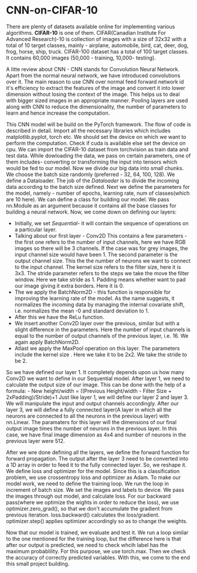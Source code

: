 # CNN-on-CIFAR-10

There are plenty of datasets available online for implementing various algorithms. **CIFAR-10** is one of them. CIFAR(Canadian Institute For Advanced Research)-10 is collection of images with a size of 32x32 with a total of 10 target classes, mainly - airplane, automobile, bird, cat, deer, dog, frog, horse, ship, truck. CIFAR-100 dataset has a total of 100 target classes. It contains 60,000 images (50,000 - training, 10,000- testing).

A litte review about CNN - CNN stands for Convolution Neural Network. Apart from the normal neural network, we have introduced convolutions over it. The main reason to use CNN over normal feed forward network id it's efficiency to extract the features of the image and convert it into lower dimension without losing the context of the image. This helps us to deal with bigger sized images in an appropriate manner. Pooling layers are used along with CNN to reduce the dimensionality, the number of parameters to learn and hence increase the computation.

This CNN model will be build on the PyTorch framework. The flow of code is described in detail.
Import all the necessary libraries which includes matplotlib.pyplot, torch etc. We should set the device on which we want to perform the computation. Check if cuda is available else set the device on cpu. We can import the CIFAR-10 dataset from torchvision as train data and test data. While dowloading the data, we pass on certain parameters, one of them includes- converting or transforming the input into tensors which would be fed to our model. 
Now we divide our big data into small chunks. We choose the batch size randomly (preferred - 32, 64, 100, 128). We define a Dataloader. The job of the *Dataloader* is to divide the incoming data according to the batch size defined. Next we define the parameters for the model, namely - number of epochs, learning rate, num of classes(which are 10 here).  We can define a class for building our model. We pass nn.Module as an argument because it contains all the base classes for building a neural network. Now, we come down on defining our layers:
 * Initially, we set *Sequential*- it will contain the sequence of operations on a particular layer.
 * Talking about our first layer - Conv2D This contains a few parameters - the first one refers to the number of input channels, here we have RGB images so there will            be 3 channels. If the case was for grey images, the input channel size would have been 1. The second parameter is the output channel size. This the the number of              neurons we want to connect to the input channel. The kernel size refers to the filter size,  here it is 3x3. The stride parameter refers to the steps we take the              move the filter window. Here we take stride as 1. Padding means whether want to pad our image giving it extra borders. Here it is 0. 
 * The we apply the BatchNorm2D - this function is responsible for improving the learning rate of the model. As the name suggests, it normalizes the incoming data by            managing the internal covariate shift, i.e. normalizes the mean -0 and standard deviation to 1. 
 * After this we have the ReLu function. 
 * We insert another Conv2D layer over the previous, similar but with a slight difference in the parameters. Here the number of input channels is equal to the number            of output channels of the previous layer, i.e. 16. We again apply BatchNorm2D. 
 * Atlast we apply the MaxPool operation on this layer. The parameters include the kernel size . Here we take it to be 2x2. We take the stride to be 2.

So we have defined our layer 1.
It completely depends upon us how many Conv2D we want to define in our Sequential model. 
After layer 1, we need to calculate the output size of our image. This can be done with the help of a formula: 
                                              - New height/width = ((Previous Height/width - Filter Size + 2xPadding)/Stride)+1
Just like layer 1, we will define our layer 2 and layer 3. We will manipulate the input and output channels accordingly. After our layer 3, we will define a fully connected layer(A layer in which all the neurons are connected to all the neurons in the previous layer) with nn.Linear. The paramaters for this layer will the dimensions of our final output image times the number of neurons in the previous layer. In this case, we have final image dimension as 4x4 and number of neurons in the previous layer were 512.

After we wre done defining all the layers, we define the forward function for forward propagation. The output after the layer 3 need to be converted into a 1D array in order to feed it to the fully connected layer. So, we reshape it. 
We define loss and optimizer for the model. Since this is a classification problem, we use crossentropy loss and optimizer as Adam. 
To make our model work, we need to define the training loop. We run the loop in increment of batch size. We set the images and labels to device. We pass the images through out model, and calculate loss. For our backward pass(where we optimize the wights in order to reduce the loss), we use optimizer.zero_grad(), so that we don't accumulate the gradient from previous iteration. loss.backward() calculates the loss/gradient. optimizer.step() applies optimizer accordingly so as to change the weights.

Now that our model is trained, we evaluate and test it. We run a loop similar to the one mentioned for the training loop, but the difference here is that after our output is predicted, we need to check whcih label has the maximum probablility. For this purpose, we use torch.max. Then we check the accuracy of correctly predicted variables. With this, we come to the end this small project building.


